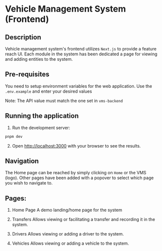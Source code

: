 # Vehicle Management System (Frontend)

## Description

Vehicle management system's frontend utilizes `Next.js` to provide a feature reach UI.
Each module in the system has been dedicated a page for viewing and adding entities to the system.

## Pre-requisites

You need to setup environment variables for the web application.
Use the `.env.example` and enter your desired values

Note: The API value must match the one set in `vms-backend`

## Running the application

1. Run the development server:

```bash
pnpm dev
```

2. Open [http://localhost:3000](http://localhost:3000) with your browser to see the results.

## Navigation

The Home page can be reached by simply clicking on `Home` or the VMS (logo).
Other pages have been added with a popover to select which page you wish to navigate to.

## Pages:

1. Home Page
   A demo landing/home page for the system

2. Transfers
   Allows viewing or facilitating a transfer and recording it in the system.

3. Drivers
   Allows viewing or adding a driver to the system.

4. Vehicles
   Allows viewing or adding a vehicle to the system.
